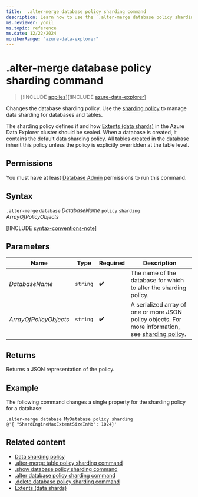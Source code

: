 ```yaml
---
title:  .alter-merge database policy sharding command
description: Learn how to use the `.alter-merge database policy sharding` command to change the database sharding policy.
ms.reviewer: yonil
ms.topic: reference
ms.date: 12/22/2024
monikerRange: "azure-data-explorer"
---
```

# .alter-merge database policy sharding command

> [!INCLUDE [applies](../includes/applies-to-version/applies.md)][!INCLUDE [azure-data-explorer](../includes/applies-to-version/azure-data-explorer.md)]

Changes the database sharding policy. Use the [sharding policy](../management/sharding-policy.md) to manage data sharding for databases and tables.  

The sharding policy defines if and how [Extents (data shards)](../management/extents-overview.md) in the Azure Data Explorer cluster should be sealed. When a database is created, it contains the default data sharding policy. All tables created in the database inherit this policy unless the policy is explicitly overridden at the table level.

## Permissions

You must have at least [Database Admin](../access-control/role-based-access-control.md) permissions to run this command.

## Syntax

`.alter-merge` `database` *DatabaseName* `policy` `sharding` *ArrayOfPolicyObjects*

[!INCLUDE [syntax-conventions-note](../includes/syntax-conventions-note.md)]

## Parameters

|Name|Type|Required|Description|
|--|--|--|--|
|*DatabaseName*| `string` | :heavy_check_mark:|The name of the database for which to alter the sharding policy.|
|*ArrayOfPolicyObjects*| `string` | :heavy_check_mark:|A serialized array of one or more JSON policy objects. For more information, see [sharding policy](sharding-policy.md).|

## Returns

Returns a JSON representation of the policy.

## Example

The following command changes a single property for the sharding policy for a database:

```kusto
.alter-merge database MyDatabase policy sharding 
@'{ "ShardEngineMaxExtentSizeInMb": 1024}'
```

## Related content

* [Data sharding policy](sharding-policy.md)
* [.alter-merge table policy sharding command](alter-merge-table-sharding-policy-command.md)
* [.show database policy sharding command](show-database-sharding-policy-command.md)
* [.alter database policy sharding command](alter-database-sharding-policy-command.md)
* [.delete database policy sharding command](delete-database-sharding-policy-command.md)
* [Extents (data shards)](extents-overview.md)
